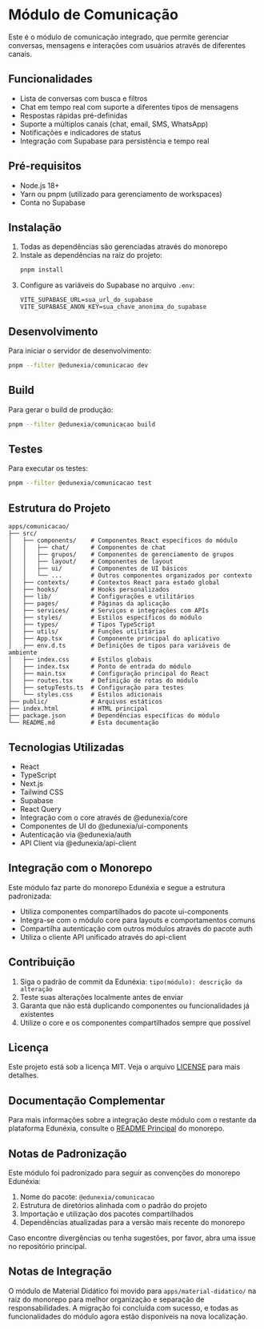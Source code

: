 # Módulo de Comunicação

Este é o módulo de comunicação integrado, que permite gerenciar conversas, mensagens e interações com usuários através de diferentes canais.

## Funcionalidades

- Lista de conversas com busca e filtros
- Chat em tempo real com suporte a diferentes tipos de mensagens
- Respostas rápidas pré-definidas
- Suporte a múltiplos canais (chat, email, SMS, WhatsApp)
- Notificações e indicadores de status
- Integração com Supabase para persistência e tempo real

## Pré-requisitos

- Node.js 18+
- Yarn ou pnpm (utilizado para gerenciamento de workspaces)
- Conta no Supabase

## Instalação

1. Todas as dependências são gerenciadas através do monorepo
2. Instale as dependências na raiz do projeto:
   ```bash
   pnpm install
   ```
3. Configure as variáveis do Supabase no arquivo `.env`:
   ```
   VITE_SUPABASE_URL=sua_url_do_supabase
   VITE_SUPABASE_ANON_KEY=sua_chave_anonima_do_supabase
   ```

## Desenvolvimento

Para iniciar o servidor de desenvolvimento:

```bash
pnpm --filter @edunexia/comunicacao dev
```

## Build

Para gerar o build de produção:

```bash
pnpm --filter @edunexia/comunicacao build
```

## Testes

Para executar os testes:

```bash
pnpm --filter @edunexia/comunicacao test
```

## Estrutura do Projeto

```
apps/comunicacao/
├── src/
│   ├── components/    # Componentes React específicos do módulo
│   │   ├── chat/      # Componentes de chat
│   │   ├── grupos/    # Componentes de gerenciamento de grupos
│   │   ├── layout/    # Componentes de layout
│   │   ├── ui/        # Componentes de UI básicos
│   │   └── ...        # Outros componentes organizados por contexto
│   ├── contexts/      # Contextos React para estado global
│   ├── hooks/         # Hooks personalizados
│   ├── lib/           # Configurações e utilitários
│   ├── pages/         # Páginas da aplicação
│   ├── services/      # Serviços e integrações com APIs
│   ├── styles/        # Estilos específicos do módulo
│   ├── types/         # Tipos TypeScript
│   ├── utils/         # Funções utilitárias
│   ├── App.tsx        # Componente principal do aplicativo
│   ├── env.d.ts       # Definições de tipos para variáveis de ambiente
│   ├── index.css      # Estilos globais
│   ├── index.tsx      # Ponto de entrada do módulo
│   ├── main.tsx       # Configuração principal do React
│   ├── routes.tsx     # Definição de rotas do módulo
│   ├── setupTests.ts  # Configuração para testes
│   └── styles.css     # Estilos adicionais
├── public/            # Arquivos estáticos
├── index.html         # HTML principal
├── package.json       # Dependências específicas do módulo
└── README.md          # Esta documentação
```

## Tecnologias Utilizadas

- React
- TypeScript
- Next.js
- Tailwind CSS
- Supabase
- React Query
- Integração com o core através de @edunexia/core
- Componentes de UI do @edunexia/ui-components
- Autenticação via @edunexia/auth
- API Client via @edunexia/api-client

## Integração com o Monorepo

Este módulo faz parte do monorepo Edunéxia e segue a estrutura padronizada:

- Utiliza componentes compartilhados do pacote ui-components
- Integra-se com o módulo core para layouts e comportamentos comuns
- Compartilha autenticação com outros módulos através do pacote auth
- Utiliza o cliente API unificado através do api-client

## Contribuição

1. Siga o padrão de commit da Edunéxia: `tipo(módulo): descrição da alteração`
2. Teste suas alterações localmente antes de enviar
3. Garanta que não está duplicando componentes ou funcionalidades já existentes
4. Utilize o core e os componentes compartilhados sempre que possível

## Licença

Este projeto está sob a licença MIT. Veja o arquivo [LICENSE](LICENSE) para mais detalhes.

## Documentação Complementar

Para mais informações sobre a integração deste módulo com o restante da plataforma Edunéxia, consulte o [README Principal](../../README.md) do monorepo.

## Notas de Padronização

Este módulo foi padronizado para seguir as convenções do monorepo Edunéxia:

1. Nome do pacote: `@edunexia/comunicacao`
2. Estrutura de diretórios alinhada com o padrão do projeto
3. Importação e utilização dos pacotes compartilhados
4. Dependências atualizadas para a versão mais recente do monorepo

Caso encontre divergências ou tenha sugestões, por favor, abra uma issue no repositório principal.

## Notas de Integração

O módulo de Material Didático foi movido para `apps/material-didatico/` na raiz do monorepo para melhor organização e separação de responsabilidades. A migração foi concluída com sucesso, e todas as funcionalidades do módulo agora estão disponíveis na nova localização. 
